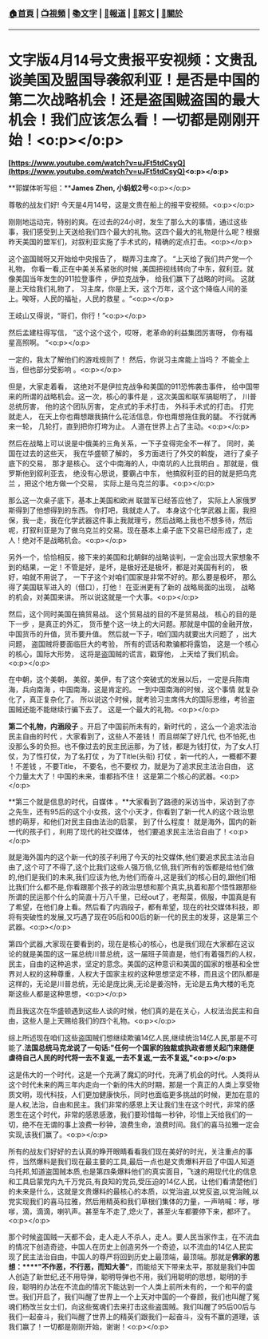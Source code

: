 ###  [:house:首頁](https://github.com/ourhimalayas/home) | [:tv:視頻](https://github.com/ourhimalayas/videos) | [:books:文字](https://github.com/ourhimalayas/txt) | [:newspaper:報道](https://github.com/ourhimalayas/news) | [:eagle:郭文](https://github.com/ourhimalayas/guomedia) | [:pray:關於](https://github.com/ourhimalayas/home/tree/master/about)
---
# **文字版4月14号文贵报平安视频：文贵乱谈美国及盟国导袭叙利亚！是否是中国的第二次战略机会！还是盗国贼盗国的最大机会！我们应该怎么看！一切都是刚刚开始！<o:p></o:p>**



**[https://www.youtube.com/watch?v=uJFt5tdCsyQ](https://www.youtube.com/watch?v=uJFt5tdCsyQ)<o:p></o:p>**



**郭媒体听写组：****James Zhen, 小蚂蚁2号**<o:p></o:p>



尊敬的战友们好! 今天是4月14号，这是文贵在船上的报平安视频。<o:p></o:p>



刚刚地运动完，特别的爽。在过去的24小时，发生了那么大的事情，通过这些事，我们感受到上天送给我们四个最大的礼物。这四个最大的礼物是什么呢？根据昨天美国的盟军们，对叙利亚实施了手术式的，精确的定点打击。<o:p></o:p>



这个盗国贼呀又开始给中央报告了， 糊弄习主席了。 “上天给了我们共产党一个礼物， 你看一看,正在中美关系紧张的时候 ,美国把视线转向了中东，叙利亚。就像美国当年发生的911拉登事件 ，伊拉克战争， 给我们赢下了战略的时间。 这就是上天给我们礼物了， 习主席，你是上天，这个万年，这个这个降临人间的圣上。唉呀，人民的福祉，人民的救星 。“<o:p></o:p>



王岐山又得说，“哥们，你行！”<o:p></o:p>

然后孟建柱得写信， ”这个这个这个，哎呀，老革命的利益集团厉害呀， 你有福星高照啊。 “<o:p></o:p>

一定的，我太了解他们的游戏规则了！ 然后，你说习主席能上当吗？ 不能全上当，但也部分受影响 。<o:p></o:p>



但是，大家走着看， 这绝对不是伊拉克战争和美国的911恐怖袭击事件， 给中国带来的所谓的战略机会。这一次，核心的事件是 ，这次美国和联军搞聪明了， 川普总统厉害， 他的这个团队厉害， 定点式的手术打击， 外科手术式的打击。 打完就走人， 在天上你也甭想跟我搞什么花活信息，你也甭想拖住我的腿。 不行就再来一轮， 几轮打，直到把你打垮为止。 人道在世界上占了主动。<o:p></o:p>



然后在战略上可以说是中俄美的三角关系，一下子变得完全不一样了。 同时，美国在过去的这些天， 我在华盛顿了解的， 多方面进行了外交的斡旋， 进行了桌子底下的交易， 那才是核心。 这个中南海的人，中南坑的人比我明白 。那就是，俄罗斯他到叙利亚去， 绝没有心思说，要霸占中东， 他搞叙利亚的目的就是把乌克兰 ，把这个地方做一个交易， 实际上是乌克兰的事。<o:p></o:p>



那么这一次桌子底下，基本上美国和欧洲 联盟军已经答应他了， 实际上人家俄罗斯得到了他想得到的东西。 你打吧，我就走人了。 本身这个化学武器上面，我担保，我一走，我在化学武器这件事上我就理亏，然后战略上我也不想多待，然后呢，打叙利亚是为了做乌克兰的交易。现在基本上桌子底下交易已经形成了，走人！绝对不是战略机会。<o:p></o:p>

另外一个，恰恰相反，接下来的美国和北朝鲜的战略谈判，一定会出现大家想象不到的结果，一定！不管是好，是坏，是极好还是极坏，都是对美国有利的， 极好，咱就不用说了， 一下子这个对咱们国家是非常不好的。那么要是极坏， 那么得了美国联军进入的（借口），打他！ 在亚洲更有了新的 战略局面的出现， 战略的机会，对美国来讲。 所以说这就是一个大事。<o:p></o:p>



然后，这个同时美国在搞贸易战。 这个贸易战的目的不是贸易战， 核心的目的是下一步 ，是真正的外汇， 货币整个这一块上的大问题。那就是中国的金融开放，中国货币的升值，货币要升值。 然后就一下子，咱们国内就要出大问题了 ，出大问题， 盗国贼将要面临巨大的考验， 所有的谎话和欺骗都将露馅， 这是一个核心的核心，国际大形势， 这将是盗国贼的谎言，戳穿他， 上天给了我们机会。<o:p></o:p>

在中朝，这个美朝， 美叙，美伊，有了这个突破式的发展以后， 一定是兵陈南海，兵向南海 ，中国南海，这是肯定的。 一到中国南海的时候，这个事情 就复杂化了，真正复杂化了。 所以说这个时候，就考验习主席伟大的国际思维，考验盗国贼还能不能继续行骗下去了。 这是一个最大的礼物。<o:p></o:p>



**第二个礼物，内涵段子** 。开启了中国前所未有的，新时代的 ，这么一个追求法治民主自由的时代 ，大家看到了，这些人不差钱！ 而且绑架了好几代, 也不怕死,也没那么多的负担。也不像过去的民主民运那，为了钱，都是为钱打仗，为了女人打仗，为了性打仗，为了名打仗 ，为了Title(头衔) 打仗 ，新一代的人，一概都不要 ！不差钱 ，不要Title， 不要名，也不要权 力，就是为了追求民主法治自由， 这个力量太大了！中国的未来，谁都挡不住！ 这是第二个核心的武器。<o:p></o:p>



**第三个就是信息的时代，自媒体 。**大家看到了路德的采访当中，采访到了亦之先生，还有95后的这个小女孩，这个小天才，你看到了新一代人的这个政治思想的萌芽，和他们对民主自由法治的启蒙， 到了什么程度！ 就是海外，国内的新一代的孩子们 ，利用了现代的社交媒体， 他们要追求民主法治自由了！<o:p></o:p>



就是海外国内的这个新一代的孩子利用了今天的社交媒体,他们要追求民主法治自由了,这个可了不得了,这个比我们这些人强万倍,亿倍,我们所有的饭都是给他们做的,他们是我们的未来,我们应该为他,为他们而奋斗,这是我们的核心目的,跟他们相比我们什么都不是,你看跟那个孩子的政治思想和那个真实,执着和那个悟性跟那些所谓的民运那个什么的简直十万八千里，已经out了，老帮菜，佩服，中国真是有了希望，在他们身上看。然后看了内涵段子，都有希望，现在的社交媒体科技，即将有突破性的发展,又巧遇了现在95后和00后的新一代的民主的发芽，这是第三个武器。<o:p></o:p>

第四个武器,大家现在要看到的，现在是核心的核心，也是我们现在大家都在这议论的就是美国的这一届总统川普总统，这一届班子简直是，他们有着强烈的人权，民主，自由的这种追求，坚定的意念。美国的这种意识和美国的国家的根基和全世界对人权的这种尊重，人权大于国家主权的这种思想坚定不移，而且这个团队都是这样的，无论是川普总统，无论是庞比奥,无论是姜泡特，无论是五角大楼的毛克斯这些人都是这种思想，<o:p></o:p>

而且我这次在华盛顿遇到这些人谈的时候，他们真的是在关心，人权法治民主和自由，这些人是上天赐给我们的四个礼物。<o:p></o:p>

综上所述现在咱们这些盗国贼们想继续欺骗14亿人民,继续统治14亿人民,那是不可能了.**法国总统马克龙说了一句话:"任何一个国家的独裁或执政者想关起门来随便虐待自己人民的时代将一去不复返,一去不复返,一去不复返,"<o:p></o:p>**

这是伟大的一个时代，这是一个充满了魔幻的时代，充满了机会的时代。人类将从这个时代未来的两三年内走向一个新的伟大的时期，那是一个真正的人类上享受物质文明，现代科技，人们更加健康快乐，同时也面临更多挑战的时候，更加在意的是人权,法治，自由和民主。我们非常的感恩上天让我们生在这个时代，非常的感恩生在这个时代，非常的感恩感激，我们要珍惜每一秒钟，珍惜上天给我们的一切，绝不在无谓的事上浪费一秒钟，浪费生命，浪费时间。我们的喜马拉雅一定会实现,该我们赢了。<o:p></o:p>

所有的战友们好好的去认真的睁开眼睛看看我们现在美好的时光，关注重点的事件，当然爆料是我们现在最主要的工具,最后一点也是文贵爆料开启了中国人知道乌托邦,知道盗国贼本质,也是第四条爆料他们的真实面目，飞速的用现代化的信息和工具启蒙党内九千万党员,有良知的党员,受压迫的14亿人民，让他们看清楚他们的未来是什么，这就是文贵爆料的最核心的本质，以党治盗,以党反盗,以党治贼,以党实现我们的喜马拉雅，然后用精英和我们草根们集体的力量，一声呐喊：嗲，嗲嗲，滴，滴滴，喇叭声。甚至车不走了,熄火了，甚至火车都要停下来，都坏了。<o:p></o:p>

那个时候盗国贼一天都不会，走人走人不杀人，走人。要人民当家作主，在不流血的情况下创造奇迹，中国人在历史上创造另外一个奇迹，以不流血的14亿人民实现了民主法治自由，中国人的尊严将回到历史上最顶端，最顶端。那就是**佛家的思想：****"不作恶，不行恶，而知大善"**，而能给天下带来太平，那就是我们中国人创造了新世纪,还不用导弹，聪明导弹也不用，我们用聪明的思想，聪明的手段，聪明的办法在不流血的情况下能达到一个人类上前所未有的，一个和平的盛世。我们开启了，我们叫醒了世界上一个上天对中国的一个眷顾，我们也叫醒了冤魂们杨改兰女士们，向这些冤魂们去来打击这些盗国贼。我们叫醒了95后00后与我们一起奋斗，我们叫醒了世界上的精英们跟我们一起奋斗，没有不赢的道理，该我们赢了！一切都是刚刚开始，谢谢！<o:p></o:p>






  
<u></u><sub></sub><sup></sup><strike></strike>
